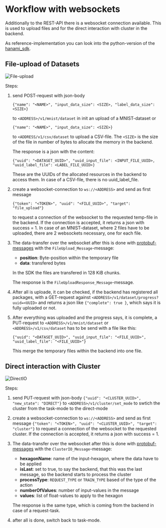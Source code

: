 # Workflow with websockets

Additionally to the REST-API there is a websocket connection available. This is used to upload files
and for the direct interaction with cluster in the backend.

As reference-implementation you can look into the python-version of the
[hanami_sdk](https://github.com/kitsudaiki/Hanami/tree/develop/src/sdk/python/hanami_sdk/hanami_sdk).

## File-upload of Datasets

![File-upload](Dataset_upload_workflow.drawio)

Steps:

1. send POST-request with json-body

    `{"name": "<NAME>", "input_data_size": <SIZE>, "label_data_size": <SIZE>}`

    to `<ADDRESS>/v1/mnist/dataset` in init an upload of a MNIST-dataset or

    `{"name": "<NAME>", "input_data_size": <SIZE>}`

    to `<ADDRESS/v1/csv/dataset` to upload a CSV-file. The `<SIZE>` is the size of the file in
    number of bytes to allocate the memory in the backend.

    The response is a json with the content:

    `{"uuid": "<DATASET_UUID>", "uuid_input_file": <INPUT_FILE_UUID>, "uuid_label_file": <LABEL_FILE_UUID>}`

    These are the UUIDs of the allocated resources in the backend to access them. In case of a
    CSV-file, there is no uuid_label_file.

2. create a websocket-connection to `ws://<ADDRESS>` and send as first message

    `{"token": "<TOKEN>", "uuid": "<FILE_UUID>", "target": "file_upload"}`

    to request a connection of the websocket to the requested temp-file in the backend. If the
    connection is accepted, it returns a json with success = 1. In case of an MNIST-dataset, where 2
    files have to be uploaded, there are 2 websockets necessary, one for each file.

3. The data-transfer over the websocket after this is done with
   [protobuf-messages](https://github.com/kitsudaiki/Hanami/blob/develop/src/libraries/hanami_messages/protobuffers/hanami_messages.proto3)
   with the `FileUpload_Message`-message:

    - **position**: Byte-position within the temporary file
    - **data**: transfered bytes

    In the SDK the files are transfered in 128 KiB chunks.

    The response is the `FileUploadResponse_Message`-message.

4. After all is uploade, it can be checked, if the backend has registered all packages, with a
   GET-request against `<ADDRESS>/v1/dataset/progress?uuid=<UUID>` and returns a json like
   `{"complete": true }`, which says it is fully uploaded or not.

5. After everything was uploaded and the progress says, it is complete, a PUT-request to
   `<ADDRESS>/v1/mnist/dataset` or `<ADDRESS>/v1/csv/dataset` has to be send with a file like this:

    `{"uuid": "<DATASET_UUID>", "uuid_input_file": "<FILE_UUID>", "uuid_label_file": "<FILE_UUID>"}`

    This merge the temporary files within the backend into one file.

## Direct interaction with Cluster

![DirectIO](DirectIO_workflow.drawio)

Steps:

1. send PUT-request with json-body `{"uuid": "<CLUSTER_UUID>", "new_state": "DIRECT"}` to
   `<ADDRESS>/v1/cluster/set_mode` to swtich the cluster from the task-mode to the direct-mode

2. create a websocket-connection to `ws://<ADDRESS>` and send as first message
   `{"token": "<TOKEN>", "uuid": "<CLUSTER_UUID>", "target": "cluster"}` to request a connection of
   the websocket to the requested cluster. If the connection is accepted, it returns a json with
   success = 1.

3. The data-transfer over the websocket after this is done with
   [protobuf-messages](https://github.com/kitsudaiki/Hanami/blob/develop/src/libraries/hanami_messages/protobuffers/hanami_messages.proto3)
   with the `ClusterIO_Message`-message:

    - **hexagonName**: name of the input-hexagon, where the data have to be applied
    - **isLast**: set to true, to say the backend, that this was the last message, so the backend
      starts to process the cluster
    - **processType**: `REQUEST_TYPE` or `TRAIN_TYPE` based of the type of the action
    - **numberOfValues**: number of input-values in the message
    - **values**: list of float-values to apply to the hexagon

    The response is the same type, which is coming from the backend in case of a request-task.

4. after all is done, switch back to task-mode.

